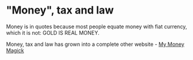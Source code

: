 # "Money", tax and law

Money is in quotes because most people equate money with fiat currency, which it is not: GOLD IS REAL MONEY.

Money, tax and law has grown into a complete other website - [My Money Magick](https://www.MyMoneyMagick.com)